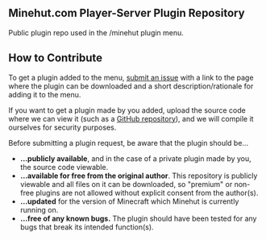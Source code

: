 ## Minehut.com Player-Server Plugin Repository
Public plugin repo used in the /minehut plugin menu. 

## How to Contribute
To get a plugin added to the menu, [submit an issue](https://github.com/Minehut/PluginCollection/issues) with a link to the page where the plugin can be downloaded and a short description/rationale for adding it to the menu. 

If you want to get a plugin made by you added, upload the source code where we can view it (such as a [GitHub repository](https://github.com/new)), and we will compile it ourselves for security purposes.

Before submitting a plugin request, be aware that the plugin should be...
* **...publicly available**, and in the case of a private plugin made by you, the source code viewable.
* **...available for free from the original author**. This repository is publicly viewable and all files on it can be downloaded, so "premium" or non-free plugins are not allowed without explicit consent from the author(s).
* **...updated** for the version of Minecraft which Minehut is currently running on.
* **...free of any known bugs.** The plugin should have been tested for any bugs that break its intended function(s).
